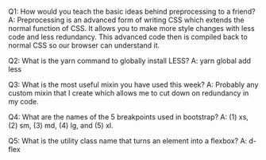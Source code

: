 Q1: How would you teach the basic ideas behind preprocessing to a friend? 
 A: Preprocessing is an advanced form of writing CSS which extends the normal function of CSS. It allows you to make more style changes with less code and less redundancy. This advanced code then is compiled back to normal CSS so our browser can understand it.

Q2: What is the yarn command to globally install LESS?
 A: yarn global add less

Q3: What is the most useful mixin you have used this week?
 A: Probably any custom mixin that I create which allows me to cut down on redundancy in my code.

Q4: What are the names of the 5 breakpoints used in bootstrap?
 A: (1) xs, (2) sm, (3) md, (4) lg, and (5) xl.

Q5: What is the utility class name that turns an element into a flexbox?
 A: d-flex